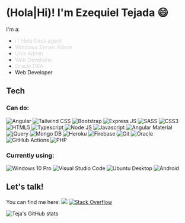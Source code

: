 <!--
**ezequieltejada/ezequieltejada** is a ✨ _special_ ✨ repository because its `README.md` (this file) appears on your GitHub profile.

Here are some ideas to get you started:

- 🔭 I’m currently working on ...
- 🌱 I’m currently learning ...
- 👯 I’m looking to collaborate on ...
- 🤔 I’m looking for help with ...
- 💬 Ask me about ...
- 📫 How to reach me: ...
- 😄 Pronouns: ...
- ⚡ Fun fact: ...
-->

# (Hola|Hi)! I'm Ezequiel Tejada :smile:

I'm a:
- <span style="color:lightgrey">IT Help Desk agent</span>
- <span style="color:lightgrey">Windows Server Admin</span>
- <span style="color:lightgrey">Unix Admin</span>
- <span style="color:lightgrey">Web Developer</span>
- <span style="color:lightgrey">Oracle DBA</span>
- Web Developer

## Tech
### Can do:
<img src="https://img.shields.io/badge/Angular-DD0031?style=for-the-badge&logo=angular&logoColor=white" alt="Angular" title="Angular 9+"/>
<img src="https://img.shields.io/badge/Tailwind_CSS-38B2AC?style=for-the-badge&logo=tailwind-css&logoColor=white" alt="Tailwind CSS" title="Tailwind CSS"/>
<img alt="Bootstrap" src="https://img.shields.io/badge/bootstrap%20-%23563D7C.svg?&style=for-the-badge&logo=bootstrap&logoColor=white" title="Bootstrap"/>
<img src="https://img.shields.io/badge/Express.js-404D59?style=for-the-badge" title="Express JS"/>
<img src="https://img.shields.io/badge/Sass-CC6699?style=for-the-badge&logo=sass&logoColor=white" title="SASS" />
<img src="https://img.shields.io/badge/CSS3-1572B6?style=for-the-badge&logo=css3&logoColor=white" title="CSS3" />
<img src="https://img.shields.io/badge/HTML5-E34F26?style=for-the-badge&logo=html5&logoColor=white" title="HTML5" />
<img src="https://img.shields.io/badge/TypeScript-007ACC?style=for-the-badge&logo=typescript&logoColor=white" title="Typescript" />
<img src="https://img.shields.io/badge/Node.js-43853D?style=for-the-badge&logo=node.js&logoColor=white" title="Node JS" />
<img src="https://img.shields.io/badge/JavaScript-F7DF1E?style=for-the-badge&logo=javascript&logoColor=black" title="Javascript" />
<img src="https://img.shields.io/badge/Material--UI-0081CB?style=for-the-badge&logo=material-ui&logoColor=white" title="Angular Material" />
<img src="https://img.shields.io/badge/jQuery-0769AD?style=for-the-badge&logo=jquery&logoColor=white" title="jQuery" />
<img src="https://img.shields.io/badge/MongoDB-4EA94B?style=for-the-badge&logo=mongodb&logoColor=white" title="Mongo DB" />
<img src="https://img.shields.io/badge/Heroku-430098?style=for-the-badge&logo=heroku&logoColor=white" title="Heroku" />
<img src="https://img.shields.io/badge/firebase%20-%23039BE5.svg?&style=for-the-badge&logo=firebase" title="Firebase" />
<img alt="Git" src="https://img.shields.io/badge/git%20-%23F05033.svg?&style=for-the-badge&logo=git&logoColor=white" title="GIT"/>
<img alt="Oracle" src ="https://img.shields.io/badge/oracle%20-%23F00000.svg?&style=for-the-badge&logo=oracle&logoColor=white" title="Oracle DBA"/>
<img alt="GitHub Actions" src="https://img.shields.io/badge/github%20actions%20-%232671E5.svg?&style=for-the-badge&logo=github%20actions&logoColor=white" title="Github Actions"/>
<img alt="PHP" src="https://img.shields.io/badge/php-%23777BB4.svg?&style=for-the-badge&logo=php&logoColor=white" title="PHP"/>


### Currently using:
<img src="https://img.shields.io/badge/Windows-0078D6?style=for-the-badge&logo=windows&logoColor=white" title="Windows 10 Pro" />
<img alt="Visual Studio Code" src="https://img.shields.io/badge/Visual%20Studio%20Code-0078d7.svg?&style=for-the-badge&logo=visual-studio-code&logoColor=white"/>
<img src="https://img.shields.io/badge/Ubuntu-E95420?style=for-the-badge&logo=ubuntu&logoColor=white" title="Ubuntu Desktop" />
<img src="https://img.shields.io/badge/Android-3DDC84?style=for-the-badge&logo=android&logoColor=white" title="Android" />

## Let's talk!

You can find me here:
<a href="https://www.linkedin.com/in/ezequieltejada/"><img src="https://img.shields.io/badge/LinkedIn-0077B5?style=for-the-badge&logo=linkedin&logoColor=white"/></a>
<a href="https://stackoverflow.com/users/1612074/ezeteja"><img alt="Stack Overflow" src="https://img.shields.io/badge/-Stack%20overflow-FE7A16?style=for-the-badge&logo=stack-overflow&logoColor=white"/></a>

![Teja's GitHub stats](https://github-readme-stats.vercel.app/api?username=ezequieltejada&show_icons=true)
